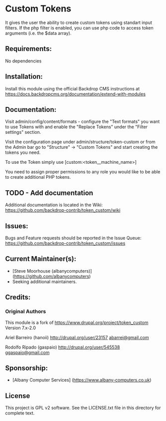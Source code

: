# Custom Tokens

It gives the user the ability to create custom tokens using standart input filters.
If the php filter is enabled, you can use php code to access token arguments (i.e. the $data array).

## Requirements:
No dependencies

## Installation:
Install this module using the official Backdrop CMS instructions at https://docs.backdropcms.org/documentation/extend-with-modules

## Documentation:
Visit admin/config/content/formats - configure the "Text formats" you want to use Tokens with and enable the "Replace Tokens" under the "Filter settings" section.

Visit the configuration page under admin/structure/token-custom or from the Admin bar go to "Structure" -> "Custom Tokens" and start creating the tokens you need.

To use the Token simply use [custom:<token__machine_name>]

You need to assign proper permissions to any role you would like to be able to create additional PHP tokens.

## TODO - Add documentation
Additional documentation is located in the Wiki: https://github.com/backdrop-contrib/token_custom/wiki

## Issues:
Bugs and Feature requests should be reported in the Issue Queue: https://github.com/backdrop-contrib/token_custom/issues

## Current Maintainer(s):
- [Steve Moorhouse (albanycomputers)] (https://github.com/albanycomputers)
- Seeking additional maintainers.

## Credits:

### Original Authors
This module is a fork of https://www.drupal.org/project/token_custom Version 7.x-2.0

Ariel Barreiro (hanoii) http://drupal.org/user/23157
abarrei@gmail.com

Rodolfo Ripado (gaspaio) http://drupal.org/user/545538
ggaspaio@gmail.com

## Sponsorship:
 - [Albany Computer Services] (https://www.albany-computers.co.uk)

## License
This project is GPL v2 software. See the LICENSE.txt file in this directory for complete text.